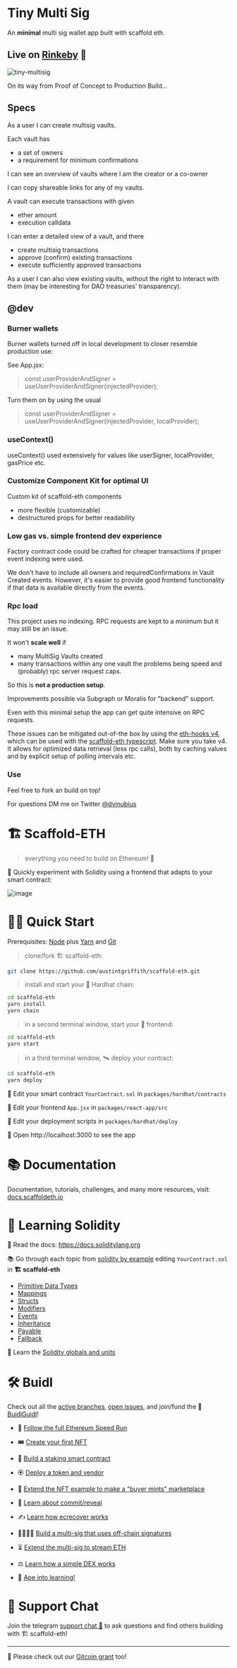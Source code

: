 # Tiny Multi Sig 

An **minimal** multi sig wallet app built with scaffold eth. 

## Live on [Rinkeby](https://tiny-multisig.surge.sh) 🤩

![tiny-multisig](https://user-images.githubusercontent.com/32189942/156881313-c1205bcc-5585-4514-938b-3e8d3f5895d9.png)

On its way from Proof of Concept to Production Build...

## Specs

As a user I can create multisig vaults.

Each vault has
- a set of owners
- a requirement for minimum confirmations

I can see an overview of vaults where I am the creator or a co-owner

I can copy shareable links for any of my vaults.

A vault can execute transactions with given
- ether amount
- execution calldata

I can enter a detailed view of a vault, and there
- create multisig transactions
- approve (confirm) existing transactions
- execute sufficiently approved transactions

As a user I can also view existing vaults, without the right to interact with them (may be interesting for DAO treasuries' transparency).

## @dev

### Burner wallets
Burner wallets turned off in local development to closer resemble production use:

See App.jsx:

> const userProviderAndSigner = useUserProviderAndSigner(injectedProvider);
 
Turn them on by using the usual

> const userProviderAndSigner = useUserProviderAndSigner(injectedProvider, localProvider);

### useContext()

useContext() used extensively for values like userSigner, localProvider, gasPrice etc.

### Customize Component Kit for optimal UI

Custom kit of scaffold-eth components
- more flexible (customizable)
- destructured props for better readability

### Low gas  vs. simple frontend dev experience

Factory contract code could be crafted for cheaper transactions if proper event indexing were used. 

We don't have to include all owners and requiredConfirmations in Vault Created events. However, it's easier to provide good frontend functionality if that data is available directly from the events.

### Rpc load

This project uses no indexing. RPC requests are kept to a minimum but it may still be an issue. 

It won't **scale well** if
  - many MultiSig Vaults created 
  - many transactions within any one vault
 the problems being speed and (probably) rpc server request caps. 

So this is **not a production setup**.

Improvements possible via Subgraph or Moralis for "backend" support.

Even with this minimal setup the app can get quite intensive on RPC requests.

These issues can be mitigated out-of-the box by using the [eth-hooks v4](https://github.com/scaffold-eth/eth-hooks), which can be used with the [scaffold-eth typescript](https://github.com/scaffold-eth/scaffold-eth-typescript).
Make sure you take v4. It allows for optimized data retrieval (less rpc calls), both by caching values and by explicit setup of polling intervals etc.

### Use

Feel free to fork an build on top!

For questions DM me on Twitter [@dvinubius](https://twitter.com/messages/compose?recipient_id=1347938190385172486)

# 🏗 Scaffold-ETH

> everything you need to build on Ethereum! 🚀

🧪 Quickly experiment with Solidity using a frontend that adapts to your smart contract:

![image](https://user-images.githubusercontent.com/2653167/124158108-c14ca380-da56-11eb-967e-69cde37ca8eb.png)


# 🏄‍♂️ Quick Start

Prerequisites: [Node](https://nodejs.org/en/download/) plus [Yarn](https://classic.yarnpkg.com/en/docs/install/) and [Git](https://git-scm.com/downloads)

> clone/fork 🏗 scaffold-eth:

```bash
git clone https://github.com/austintgriffith/scaffold-eth.git
```

> install and start your 👷‍ Hardhat chain:

```bash
cd scaffold-eth
yarn install
yarn chain
```

> in a second terminal window, start your 📱 frontend:

```bash
cd scaffold-eth
yarn start
```

> in a third terminal window, 🛰 deploy your contract:

```bash
cd scaffold-eth
yarn deploy
```

🔏 Edit your smart contract `YourContract.sol` in `packages/hardhat/contracts`

📝 Edit your frontend `App.jsx` in `packages/react-app/src`

💼 Edit your deployment scripts in `packages/hardhat/deploy`

📱 Open http://localhost:3000 to see the app

# 📚 Documentation

Documentation, tutorials, challenges, and many more resources, visit: [docs.scaffoldeth.io](https://docs.scaffoldeth.io)

# 🔭 Learning Solidity

📕 Read the docs: https://docs.soliditylang.org

📚 Go through each topic from [solidity by example](https://solidity-by-example.org) editing `YourContract.sol` in **🏗 scaffold-eth**

- [Primitive Data Types](https://solidity-by-example.org/primitives/)
- [Mappings](https://solidity-by-example.org/mapping/)
- [Structs](https://solidity-by-example.org/structs/)
- [Modifiers](https://solidity-by-example.org/function-modifier/)
- [Events](https://solidity-by-example.org/events/)
- [Inheritance](https://solidity-by-example.org/inheritance/)
- [Payable](https://solidity-by-example.org/payable/)
- [Fallback](https://solidity-by-example.org/fallback/)

📧 Learn the [Solidity globals and units](https://solidity.readthedocs.io/en/v0.6.6/units-and-global-variables.html)

# 🛠 Buidl

Check out all the [active branches](https://github.com/austintgriffith/scaffold-eth/branches/active), [open issues](https://github.com/austintgriffith/scaffold-eth/issues), and join/fund the 🏰 [BuidlGuidl](https://BuidlGuidl.com)!

  
 - 🚤  [Follow the full Ethereum Speed Run](https://medium.com/@austin_48503/%EF%B8%8Fethereum-dev-speed-run-bd72bcba6a4c)


 - 🎟  [Create your first NFT](https://github.com/austintgriffith/scaffold-eth/tree/simple-nft-example)
 - 🥩  [Build a staking smart contract](https://github.com/austintgriffith/scaffold-eth/tree/challenge-1-decentralized-staking)
 - 🏵  [Deploy a token and vendor](https://github.com/austintgriffith/scaffold-eth/tree/challenge-2-token-vendor)
 - 🎫  [Extend the NFT example to make a "buyer mints" marketplace](https://github.com/austintgriffith/scaffold-eth/tree/buyer-mints-nft)
 - 🎲  [Learn about commit/reveal](https://github.com/austintgriffith/scaffold-eth/tree/commit-reveal-with-frontend)
 - ✍️  [Learn how ecrecover works](https://github.com/austintgriffith/scaffold-eth/tree/signature-recover)
 - 👩‍👩‍👧‍👧  [Build a multi-sig that uses off-chain signatures](https://github.com/austintgriffith/scaffold-eth/tree/meta-multi-sig)
 - ⏳  [Extend the multi-sig to stream ETH](https://github.com/austintgriffith/scaffold-eth/tree/streaming-meta-multi-sig)
 - ⚖️  [Learn how a simple DEX works](https://medium.com/@austin_48503/%EF%B8%8F-minimum-viable-exchange-d84f30bd0c90)
 - 🦍  [Ape into learning!](https://github.com/austintgriffith/scaffold-eth/tree/aave-ape)

# 💬 Support Chat

Join the telegram [support chat 💬](https://t.me/joinchat/KByvmRe5wkR-8F_zz6AjpA) to ask questions and find others building with 🏗 scaffold-eth!

---

🙏 Please check out our [Gitcoin grant](https://gitcoin.co/grants/2851/scaffold-eth) too!
